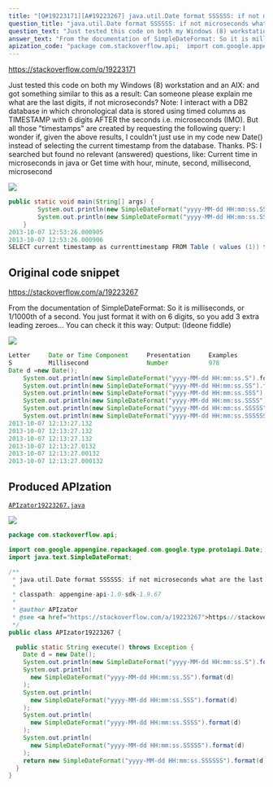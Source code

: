 ```yaml
---
title: "[Q#19223171][A#19223267] java.util.Date format SSSSSS: if not microseconds what are the last 3 digits?"
question_title: "java.util.Date format SSSSSS: if not microseconds what are the last 3 digits?"
question_text: "Just tested this code on both my Windows (8) workstation and an AIX: and got something similar to this as a result: Can someone please explain me what are the last digits, if not microseconds? Note: I interact with a DB2 database in which chronological data is stored using timed columns as TIMESTAMP with 6 digits AFTER the seconds i.e. microseconds (IMO). But all those \"timestamps\" are created by requesting the following query: I wonder if, given the above results, I couldn't just use in my code new Date() instead of selecting the current timestamp from the database. Thanks. PS: I searched but found no relevant (answered) questions, like: Current time in microseconds in java or Get time with hour, minute, second, millisecond, microsecond"
answer_text: "From the documentation of SimpleDateFormat: So it is milliseconds, or 1/1000th of a second. You just format it with on 6 digits, so you add 3 extra leading zeroes... You can check it this way: Output: (Ideone fiddle)"
apization_code: "package com.stackoverflow.api;  import com.google.appengine.repackaged.com.google.type.proto1api.Date; import java.text.SimpleDateFormat;  /**  * java.util.Date format SSSSSS: if not microseconds what are the last 3 digits?  *  * classpath: appengine-api-1.0-sdk-1.9.67  *  * @author APIzator  * @see <a href=\"https://stackoverflow.com/a/19223267\">https://stackoverflow.com/a/19223267</a>  */ public class APIzator19223267 {    public static String execute() throws Exception {     Date d = new Date();     System.out.println(new SimpleDateFormat(\"yyyy-MM-dd HH:mm:ss.S\").format(d));     System.out.println(       new SimpleDateFormat(\"yyyy-MM-dd HH:mm:ss.SS\").format(d)     );     System.out.println(       new SimpleDateFormat(\"yyyy-MM-dd HH:mm:ss.SSS\").format(d)     );     System.out.println(       new SimpleDateFormat(\"yyyy-MM-dd HH:mm:ss.SSSS\").format(d)     );     System.out.println(       new SimpleDateFormat(\"yyyy-MM-dd HH:mm:ss.SSSSS\").format(d)     );     return new SimpleDateFormat(\"yyyy-MM-dd HH:mm:ss.SSSSSS\").format(d);   } }"
---
```


https://stackoverflow.com/q/19223171

Just tested this code on both my Windows (8) workstation and an AIX:
and got something similar to this as a result:
Can someone please explain me what are the last digits, if not microseconds?
Note: I interact with a DB2 database in which chronological data is stored using timed columns as TIMESTAMP with 6 digits AFTER the seconds i.e. microseconds (IMO).
But all those &quot;timestamps&quot; are created by requesting the following query:
I wonder if, given the above results, I couldn&#x27;t just use in my code new Date() instead of selecting the current timestamp from the database.
Thanks.
PS: I searched but found no relevant (answered) questions, like:
Current time in microseconds in java
or
Get time with hour, minute, second, millisecond, microsecond


<div class="code-logo"><img src="/stackoverflow.png" /></div>

```java
public static void main(String[] args) {
        System.out.println(new SimpleDateFormat("yyyy-MM-dd HH:mm:ss.SSSSSS").format(new Date()));
        System.out.println(new SimpleDateFormat("yyyy-MM-dd HH:mm:ss.SSSSSS").format(new Date()));
    }
2013-10-07 12:53:26.000905
2013-10-07 12:53:26.000906
SELECT current timestamp as currenttimestamp FROM Table ( values (1)) temp
```


## Original code snippet

https://stackoverflow.com/a/19223267

From the documentation of SimpleDateFormat:
So it is milliseconds, or 1/1000th of a second. You just format it with on 6 digits, so you add 3 extra leading zeroes...
You can check it this way:
Output:
(Ideone fiddle)

<div class="code-logo"><img src="/stackoverflow.png" /></div>

```java
Letter     Date or Time Component     Presentation     Examples  
S          Millisecond                Number           978
Date d =new Date();
    System.out.println(new SimpleDateFormat("yyyy-MM-dd HH:mm:ss.S").format(d));
    System.out.println(new SimpleDateFormat("yyyy-MM-dd HH:mm:ss.SS").format(d));
    System.out.println(new SimpleDateFormat("yyyy-MM-dd HH:mm:ss.SSS").format(d));
    System.out.println(new SimpleDateFormat("yyyy-MM-dd HH:mm:ss.SSSS").format(d));
    System.out.println(new SimpleDateFormat("yyyy-MM-dd HH:mm:ss.SSSSS").format(d));
    System.out.println(new SimpleDateFormat("yyyy-MM-dd HH:mm:ss.SSSSSS").format(d));
2013-10-07 12:13:27.132
2013-10-07 12:13:27.132
2013-10-07 12:13:27.132
2013-10-07 12:13:27.0132
2013-10-07 12:13:27.00132
2013-10-07 12:13:27.000132
```

## Produced APIzation

[`APIzator19223267.java`](https://github.com/pasqualesalza/apization-temp/raw/main/data/search/APIzator19223267.java)

<div class="code-logo"><img src="/apizator.png" /></div>

```java
package com.stackoverflow.api;

import com.google.appengine.repackaged.com.google.type.proto1api.Date;
import java.text.SimpleDateFormat;

/**
 * java.util.Date format SSSSSS: if not microseconds what are the last 3 digits?
 *
 * classpath: appengine-api-1.0-sdk-1.9.67
 *
 * @author APIzator
 * @see <a href="https://stackoverflow.com/a/19223267">https://stackoverflow.com/a/19223267</a>
 */
public class APIzator19223267 {

  public static String execute() throws Exception {
    Date d = new Date();
    System.out.println(new SimpleDateFormat("yyyy-MM-dd HH:mm:ss.S").format(d));
    System.out.println(
      new SimpleDateFormat("yyyy-MM-dd HH:mm:ss.SS").format(d)
    );
    System.out.println(
      new SimpleDateFormat("yyyy-MM-dd HH:mm:ss.SSS").format(d)
    );
    System.out.println(
      new SimpleDateFormat("yyyy-MM-dd HH:mm:ss.SSSS").format(d)
    );
    System.out.println(
      new SimpleDateFormat("yyyy-MM-dd HH:mm:ss.SSSSS").format(d)
    );
    return new SimpleDateFormat("yyyy-MM-dd HH:mm:ss.SSSSSS").format(d);
  }
}

```